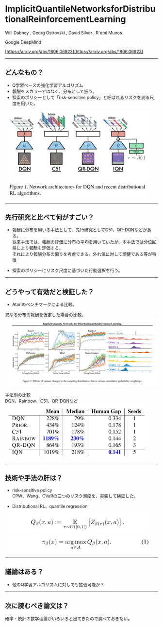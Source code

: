 ImplicitQuantileNetworksforDistributionalReinforcementLearning  
===

Will Dabney , Georg Ostrovski , David Silver , R´emi Munos  

Google DeepMind

[https://arxiv.org/abs/1806.06923](https://arxiv.org/abs/1806.06923)


---

## どんなもの？

* Q学習ベースの強化学習アルゴリズム  
* 報酬をスカラーではなく、分布として扱う。
* 探索のポリシーとして「risk-sensitive policy」と呼ばれるリスクを測る尺度を用いた。  
  
<img src="1806.06923/Fig1.png" width="480">  

---

## 先行研究と比べて何がすごい？  

* 報酬に分布を用いる手法として、先行研究としてC51、QR-DQNなどがある。  
  従来手法では、報酬の評価に分布の平均を用いていたが、本手法では分位回帰により報酬を評価する。  
  それにより報酬分布の偏りを考慮できる。外れ値に対して頑健である等が特徴  

* 探索のポリシーにリスク尺度に基づいた行動選択を行う。  


---

## どうやって有効だと検証した？  

* Atariのベンチマークによる比較。  
  
異なる分布の報酬を仮定した場合の比較。  
<img src="1806.06923/Fig2.png" width="640">  

手法別の比較  
DQN、Rainbow、C51、QR-DQNなど  
<img src="1806.06923/Table1.png" width="480">  

---

## 技術や手法の肝は？

* risk-sensitive policy  
  CPW、Wang、CVaRの三つのリスク測度を、実装して検証した。

* Distributional RL、quantile regression

<img src="1806.06923/eq1.png" width="480"> 
<img src="1806.06923/eq2.png" width="480"> 
  

---

## 議論はある？

* 他のQ学習アルゴリズムに対しても拡張可能か？  


---

## 次に読むべき論文は？

確率・統計の数学理論がいろいろと出てきたので調べておきたい。

